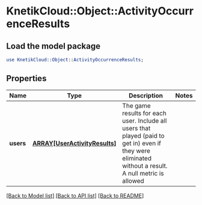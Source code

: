 # KnetikCloud::Object::ActivityOccurrenceResults

## Load the model package
```perl
use KnetikCloud::Object::ActivityOccurrenceResults;
```

## Properties
Name | Type | Description | Notes
------------ | ------------- | ------------- | -------------
**users** | [**ARRAY[UserActivityResults]**](UserActivityResults.md) | The game results for each user. Include all users that played (paid to get in) even if they were eliminated without a result. A null metric is allowed | 

[[Back to Model list]](../README.md#documentation-for-models) [[Back to API list]](../README.md#documentation-for-api-endpoints) [[Back to README]](../README.md)


